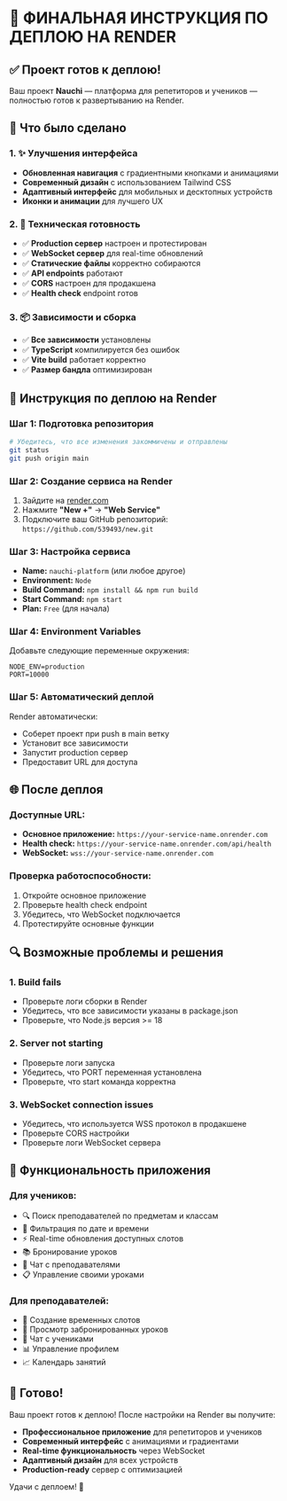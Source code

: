 # 🚀 ФИНАЛЬНАЯ ИНСТРУКЦИЯ ПО ДЕПЛОЮ НА RENDER

## ✅ Проект готов к деплою!

Ваш проект **Nauchi** — платформа для репетиторов и учеников — полностью готов к развертыванию на Render.

## 🎯 Что было сделано

### 1. ✨ Улучшения интерфейса
- **Обновленная навигация** с градиентными кнопками и анимациями
- **Современный дизайн** с использованием Tailwind CSS
- **Адаптивный интерфейс** для мобильных и десктопных устройств
- **Иконки и анимации** для лучшего UX

### 2. 🔧 Техническая готовность
- ✅ **Production сервер** настроен и протестирован
- ✅ **WebSocket сервер** для real-time обновлений
- ✅ **Статические файлы** корректно собираются
- ✅ **API endpoints** работают
- ✅ **CORS** настроен для продакшена
- ✅ **Health check** endpoint готов

### 3. 📦 Зависимости и сборка
- ✅ **Все зависимости** установлены
- ✅ **TypeScript** компилируется без ошибок
- ✅ **Vite build** работает корректно
- ✅ **Размер бандла** оптимизирован

## 🚀 Инструкция по деплою на Render

### Шаг 1: Подготовка репозитория
```bash
# Убедитесь, что все изменения закоммичены и отправлены
git status
git push origin main
```

### Шаг 2: Создание сервиса на Render
1. Зайдите на [render.com](https://render.com)
2. Нажмите **"New +"** → **"Web Service"**
3. Подключите ваш GitHub репозиторий: `https://github.com/539493/new.git`

### Шаг 3: Настройка сервиса
- **Name:** `nauchi-platform` (или любое другое)
- **Environment:** `Node`
- **Build Command:** `npm install && npm run build`
- **Start Command:** `npm start`
- **Plan:** `Free` (для начала)

### Шаг 4: Environment Variables
Добавьте следующие переменные окружения:
```
NODE_ENV=production
PORT=10000
```

### Шаг 5: Автоматический деплой
Render автоматически:
- Соберет проект при push в main ветку
- Установит все зависимости
- Запустит production сервер
- Предоставит URL для доступа

## 🌐 После деплоя

### Доступные URL:
- **Основное приложение:** `https://your-service-name.onrender.com`
- **Health check:** `https://your-service-name.onrender.com/api/health`
- **WebSocket:** `wss://your-service-name.onrender.com`

### Проверка работоспособности:
1. Откройте основное приложение
2. Проверьте health check endpoint
3. Убедитесь, что WebSocket подключается
4. Протестируйте основные функции

## 🔍 Возможные проблемы и решения

### 1. Build fails
- Проверьте логи сборки в Render
- Убедитесь, что все зависимости указаны в package.json
- Проверьте, что Node.js версия >= 18

### 2. Server not starting
- Проверьте логи запуска
- Убедитесь, что PORT переменная установлена
- Проверьте, что start команда корректна

### 3. WebSocket connection issues
- Убедитесь, что используется WSS протокол в продакшене
- Проверьте CORS настройки
- Проверьте логи WebSocket сервера

## 📱 Функциональность приложения

### Для учеников:
- 🔍 Поиск преподавателей по предметам и классам
- 📅 Фильтрация по дате и времени
- ⚡ Real-time обновления доступных слотов
- 📚 Бронирование уроков
- 💬 Чат с преподавателями
- 📋 Управление своими уроками

### Для преподавателей:
- 📅 Создание временных слотов
- 👥 Просмотр забронированных уроков
- 💬 Чат с учениками
- 📊 Управление профилем
- 📈 Календарь занятий

## 🎉 Готово!

Ваш проект готов к деплою! После настройки на Render вы получите:
- **Профессиональное приложение** для репетиторов и учеников
- **Современный интерфейс** с анимациями и градиентами
- **Real-time функциональность** через WebSocket
- **Адаптивный дизайн** для всех устройств
- **Production-ready** сервер с оптимизацией

Удачи с деплоем! 🚀

